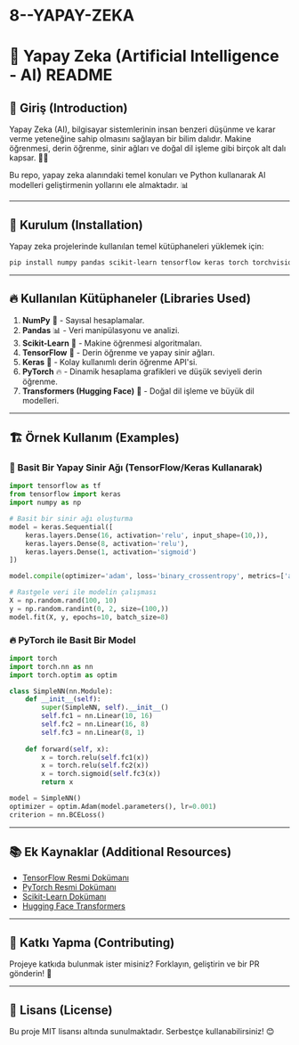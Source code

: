 # 8--YAPAY-ZEKA

# 🤖 Yapay Zeka (Artificial Intelligence - AI) README

## 📌 Giriş (Introduction)
Yapay Zeka (AI), bilgisayar sistemlerinin insan benzeri düşünme ve karar verme yeteneğine sahip olmasını sağlayan bir bilim dalıdır.
Makine öğrenmesi, derin öğrenme, sinir ağları ve doğal dil işleme gibi birçok alt dalı kapsar. 🚀🧠

Bu repo, yapay zeka alanındaki temel konuları ve Python kullanarak AI modelleri geliştirmenin yollarını ele almaktadır. 📊

---

## 🚀 Kurulum (Installation)
Yapay zeka projelerinde kullanılan temel kütüphaneleri yüklemek için:

```bash
pip install numpy pandas scikit-learn tensorflow keras torch torchvision transformers
```

---

## 🔥 Kullanılan Kütüphaneler (Libraries Used)

1. **NumPy** 🔢 - Sayısal hesaplamalar.
2. **Pandas** 📊 - Veri manipülasyonu ve analizi.
3. **Scikit-Learn** 🤖 - Makine öğrenmesi algoritmaları.
4. **TensorFlow** 🧠 - Derin öğrenme ve yapay sinir ağları.
5. **Keras** 🔬 - Kolay kullanımlı derin öğrenme API'si.
6. **PyTorch** 🔥 - Dinamik hesaplama grafikleri ve düşük seviyeli derin öğrenme.
7. **Transformers (Hugging Face)** 🤗 - Doğal dil işleme ve büyük dil modelleri.

---

## 🏗️ Örnek Kullanım (Examples)

### 📌 Basit Bir Yapay Sinir Ağı (TensorFlow/Keras Kullanarak)
```python
import tensorflow as tf
from tensorflow import keras
import numpy as np

# Basit bir sinir ağı oluşturma
model = keras.Sequential([
    keras.layers.Dense(16, activation='relu', input_shape=(10,)),
    keras.layers.Dense(8, activation='relu'),
    keras.layers.Dense(1, activation='sigmoid')
])

model.compile(optimizer='adam', loss='binary_crossentropy', metrics=['accuracy'])

# Rastgele veri ile modelin çalışması
X = np.random.rand(100, 10)
y = np.random.randint(0, 2, size=(100,))
model.fit(X, y, epochs=10, batch_size=8)
```

### 🔥 PyTorch ile Basit Bir Model
```python
import torch
import torch.nn as nn
import torch.optim as optim

class SimpleNN(nn.Module):
    def __init__(self):
        super(SimpleNN, self).__init__()
        self.fc1 = nn.Linear(10, 16)
        self.fc2 = nn.Linear(16, 8)
        self.fc3 = nn.Linear(8, 1)
    
    def forward(self, x):
        x = torch.relu(self.fc1(x))
        x = torch.relu(self.fc2(x))
        x = torch.sigmoid(self.fc3(x))
        return x

model = SimpleNN()
optimizer = optim.Adam(model.parameters(), lr=0.001)
criterion = nn.BCELoss()
```

---

## 📚 Ek Kaynaklar (Additional Resources)
- [TensorFlow Resmi Dokümanı](https://www.tensorflow.org/)
- [PyTorch Resmi Dokümanı](https://pytorch.org/)
- [Scikit-Learn Dokümanı](https://scikit-learn.org/)
- [Hugging Face Transformers](https://huggingface.co/transformers/)

---

## 📌 Katkı Yapma (Contributing)
Projeye katkıda bulunmak ister misiniz? Forklayın, geliştirin ve bir PR gönderin! 🚀

---

## 📜 Lisans (License)
Bu proje MIT lisansı altında sunulmaktadır. Serbestçe kullanabilirsiniz! 😊

